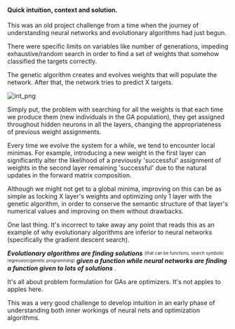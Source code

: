 #### Quick intuition, context and solution.

This was an old project challenge from a time when the journey of understanding neural networks and evolutionary algorithms had just begun.

There were specific limits on variables like number of generations, impeding exhaustive/random search in order to find a set of weights that somehow classified the targets correctly.

The genetic algorithm creates and evolves weights that will populate the network. After that, the network tries to predict X targets.


![int_png](https://github.com/seyeint/GA_NN_challenge/assets/36778187/0bfda253-512c-432a-841e-93c91c8a12a4)

Simply put, the problem with searching for all the weights is that each time we produce them (new individuals in the GA population), they get assigned throughout hidden neurons in all the layers, changing the appropriateness of previous weight assignments.

Every time we evolve the system for a while, we tend to encounter local minimas. For example, introducing a new weight in the first layer can significantly alter the likelihood of a previously 'successful' assignment of weights in the second layer remaining 'successful' due to the natural updates in the forward matrix composition.

Although we might not get to a global minima, improving on this can be as simple as locking X layer's weights and optimizing only 1 layer with the genetic algorithm, in order to conserve the semantic structure of that layer's numerical values and improving on them without drawbacks.

One last thing. It's incorrect to take away any point that reads this as an example of why evolutionary algorithms are inferior to neural networks (specifically the gradient descent search). 

_**Evolutionary algorithms are finding solutions**_ <sup><sub>(that can be functions, search symbolic regression/genetic programming)</sub></sup> _**given a function while neural networks are finding a function given to lots of solutions**_ .

It's all about problem formulation for GAs are optimizers. It's not apples to apples here. 

This was a very good challenge to develop intuition in an early phase of understanding both inner workings of neural nets and optimization algorithms.


